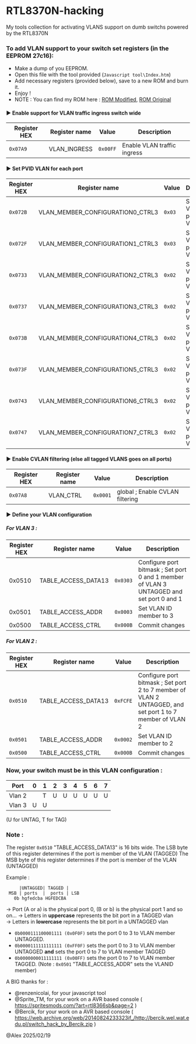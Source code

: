# RTL8370N-hacking

My tools collection for activating VLANS support on dumb switchs powered by the RTL8370N

### To add VLAN support to your switch set registers (in the EEPROM 27c16): 

- Make a dump of you EEPROM.
- Open this file with the tool provided (`Javascript tool\Index.htm`)
- Add necessary registers (provided below), save to a new ROM and burn it.
- Enjoy !
- NOTE : You can find my ROM here : [ROM Modified](https://github.com/botzunga/RTL8370N-hacking/raw/refs/heads/main/EEPROM-24C16/DLINK_DGS-1008MP_VLAN_PORT01U_V3-PORT234567U_V2-PORT1T_V2.bin), [ROM Original](https://github.com/botzunga/RTL8370N-hacking/raw/refs/heads/main/EEPROM-24C16/DLINK_DGS-1008MP_original.bin)

#### ▶️ Enable support for VLAN traffic ingress switch wide 
| Register HEX | Register name                    | Value | Description                       |
|--------------|----------------------------------|-------|-----------------------------------|
| `0x07A9  `     | VLAN_INGRESS                     | `0x00FF`| Enable VLAN traffic ingress       |


#### ▶️ Set PVID VLAN for each port 
| Register HEX | Register name                    | Value | Description                       |
|--------------|----------------------------------|-------|-----------------------------------|
| `0x072B`       | VLAN_MEMBER_CONFIGURATION0_CTRL3 | `0x03`  | Set PVID VLAN for port 0 on VLAN 3|
| `0x072F`       | VLAN_MEMBER_CONFIGURATION1_CTRL3 | `0x03`  | Set PVID VLAN for port 1 on VLAN 3|
| `0x0733`       | VLAN_MEMBER_CONFIGURATION2_CTRL3 | `0x02`  | Set PVID VLAN for port 2 on VLAN 2|
| `0x0737`       | VLAN_MEMBER_CONFIGURATION3_CTRL3 | `0x02`  | Set PVID VLAN for port 3 on VLAN 2|
| `0x073B`       | VLAN_MEMBER_CONFIGURATION4_CTRL3 | `0x02`  | Set PVID VLAN for port 4 on VLAN 2|
| `0x073F`       | VLAN_MEMBER_CONFIGURATION5_CTRL3 | `0x02`  | Set PVID VLAN for port 5 on VLAN 2|
| `0x0743`       | VLAN_MEMBER_CONFIGURATION6_CTRL3 | `0x02`  | Set PVID VLAN for port 6 on VLAN 2|
| `0x0747`       | VLAN_MEMBER_CONFIGURATION7_CTRL3 | `0x02`  | Set PVID VLAN for port 7 on VLAN 2|
 

#### ▶️ Enable CVLAN filtering (else all tagged VLANS goes on all ports)
| Register HEX | Register name                    | Value | Description                       |
|--------------|----------------------------------|-------|-----------------------------------|
| `0x07A8`       | VLAN_CTRL                        | `0x0001`| global ; Enable CVLAN filtering   |

 #### ▶️ Define your VLAN configuration
##### For VLAN 3 : 
| Register HEX | Register name                    | Value | Description                       |
|--------------|----------------------------------|-------|-----------------------------------|
| 0x0510       | TABLE_ACCESS_DATA13              | `0x0303`| Configure port bitmask ; Set port 0 and 1 member of VLAN 3 UNTAGGED and set port 0 and 1             |
| 0x0501       | TABLE_ACCESS_ADDR                | `0x0003`| Set VLAN ID member to 3           |
| 0x0500       | TABLE_ACCESS_CTRL                | `0x000B`| Commit changes                    |
##### For VLAN 2 : 
| Register HEX | Register name                    | Value | Description                       |
|--------------|----------------------------------|-------|-----------------------------------|
| `0x0510`       | TABLE_ACCESS_DATA13              | `0xFCFE`| Configure port bitmask ; Set port 2 to 7 member of VLAN 2 UNTAGGED, and set port 1 to 7 member of VLAN 2|
| `0x0501`       | TABLE_ACCESS_ADDR                | `0x0002`| Set VLAN ID member to 2           |
| `0x0500`       | TABLE_ACCESS_CTRL                | `0x000B`| Commit changes                    |
### Now, your switch must be in this VLAN configuration : 
| Port   | 0 | 1 | 2 | 3 | 4 | 5 | 6 | 7 |
|--------|---|---|---|---|---|---|---|---|
| Vlan 2 |   | T | U | U | U | U | U | U |
| Vlan 3 | U | U |   |   |   |   |   |   |

(U for UNTAG, T for TAG)
 
 ### Note :
 The register `0x0510` "TABLE_ACCESS_DATA13" is 16 bits wide.
 The LSB byte of this register determines if the port is member of the VLAN (TAGGED)
 The MSB byte of this register determines if the port is member of the VLAN (UNTAGGED)
 
 Example : 
``` 
     |UNTAGGED| TAGGED |
 MSB | ports  |  ports | LSB
   0b hgfedcba HGFEDCBA
 ```
 -> Port (A or a) is the physical port 0, (B or b) is the physical port 1 and so on...
 -> Letters in **uppercase** represents the bit port in a TAGGED vlan  
 -> Letters in **lowercase** represents the bit port in a UNTAGGED vlan
 
 - `0b0000111100001111 (0x0F0F)` sets the port 0 to 3 to VLAN member UNTAGGED.
 - `0b0000111111111111 (0xFF0F)` sets the port 0 to 3 to VLAN member UNTAGGED **and** sets the port 0 to 7 to VLAN member TAGGED
 - `0b0000000011111111 (0x00FF)` sets the port 0 to 7 to VLAN member TAGGED.
  (Note : `0x0501` "TABLE_ACCESS_ADDR" sets the VLANID member)
  
  
  A BIG thanks for : 
  - @renzenicolai, for your javascript tool
  - @Sprite_TM, for your work on a AVR based console ( https://spritesmods.com/?art=rtl8366sb&page=2 ) 
  - @Bercik, for your work on a AVR based console ( https://web.archive.org/web/20140824233323if_/http://bercik.wel.wat.edu.pl/switch_hack_by_Bercik.zip )
  
 @Alex 2025/02/19

